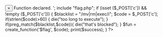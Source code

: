 <?php
ini_set('display_errors', 'on');
ini_set('error_reporting', E_ALL);

$success = '
<div class="alert alert-success alert-dismissible" role="alert">
    <button type="button" class="close" data-dismiss="alert" aria-label="Close"><span aria-hidden="true">&times;</span></button>
    Function declared.
</div>
';

include "flag.php";

if (isset ($_POST['c']) && !empty ($_POST['c'])) {
    $blacklist = "/mv|rm|exec/i";
    $code = $_POST['c'];
    if(strlen($code)>60) {
        die("too long to execute");
    }
    if(preg_match($blacklist,$code)){
        die("that's blocked");
    }
    $fun = create_function('$flag', $code);
    print($success);

}
?>